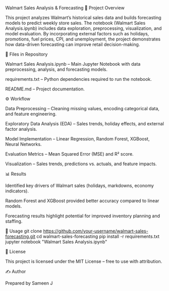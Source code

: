 Walmart Sales Analysis & Forecasting
📌 Project Overview

This project analyzes Walmart’s historical sales data and builds forecasting models to predict weekly store sales. The notebook (Walmart Sales Analysis.ipynb) includes data exploration, preprocessing, visualization, and model evaluation. By incorporating external factors such as holidays, promotions, fuel prices, CPI, and unemployment, the project demonstrates how data-driven forecasting can improve retail decision-making.

📂 Files in Repository

Walmart Sales Analysis.ipynb – Main Jupyter Notebook with data preprocessing, analysis, and forecasting models.

requirements.txt – Python dependencies required to run the notebook.

README.md – Project documentation.

⚙️ Workflow

Data Preprocessing – Cleaning missing values, encoding categorical data, and feature engineering.

Exploratory Data Analysis (EDA) – Sales trends, holiday effects, and external factor analysis.

Model Implementation – Linear Regression, Random Forest, XGBoost, Neural Networks.

Evaluation Metrics – Mean Squared Error (MSE) and R² score.

Visualization – Sales trends, predictions vs. actuals, and feature impacts.

📊 Results

Identified key drivers of Walmart sales (holidays, markdowns, economy indicators).

Random Forest and XGBoost provided better accuracy compared to linear models.

Forecasting results highlight potential for improved inventory planning and staffing.

🚀 Usage
git clone https://github.com/your-username/walmart-sales-forecasting.git
cd walmart-sales-forecasting
pip install -r requirements.txt
jupyter notebook "Walmart Sales Analysis.ipynb"

📜 License

This project is licensed under the MIT License – free to use with attribution.

✍️ Author

Prepared by Sameen J
